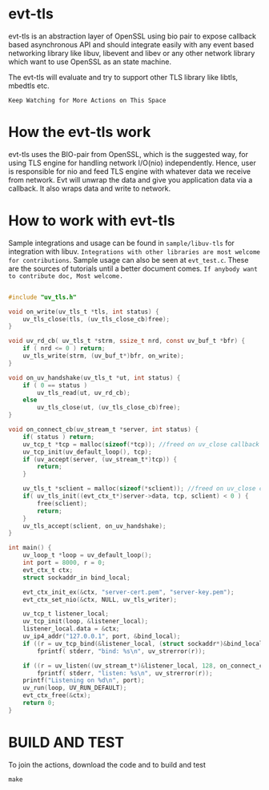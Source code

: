 # evt-tls
evt-tls is an abstraction layer of OpenSSL using bio pair to expose callback based asynchronous API and should integrate easily with any event based networking library like libuv, libevent and libev or any other network library which want to
use OpenSSL as an state machine.

The evt-tls will evaluate and try to support other TLS library like libtls, mbedtls etc.

`Keep Watching for More Actions on This Space`

# How the evt-tls work
evt-tls uses the BIO-pair from OpenSSL, which is the suggested way, for using TLS engine for handling network I/O(nio) independently. Hence, user is responsible for nio and feed TLS engine with whatever data we receive from network. Evt will unwrap the data and give you application data via a callback. It also wraps data and write to network.

# How to work with evt-tls
Sample integrations and usage can be found in `sample/libuv-tls` for integration with libuv. `Integrations with other libraries are most welcome for contributions`. Sample usage can also be seen at `evt_test.c`. These are the sources of
tutorials until a better document comes. `If anybody want to contribute doc, Most welcome.`
```C

#include "uv_tls.h"

void on_write(uv_tls_t *tls, int status) {
    uv_tls_close(tls, (uv_tls_close_cb)free);
}

void uv_rd_cb( uv_tls_t *strm, ssize_t nrd, const uv_buf_t *bfr) {
    if ( nrd <= 0 ) return;
    uv_tls_write(strm, (uv_buf_t*)bfr, on_write);
}

void on_uv_handshake(uv_tls_t *ut, int status) {
    if ( 0 == status )
        uv_tls_read(ut, uv_rd_cb);
    else
        uv_tls_close(ut, (uv_tls_close_cb)free);
}

void on_connect_cb(uv_stream_t *server, int status) {
    if( status ) return;
    uv_tcp_t *tcp = malloc(sizeof(*tcp)); //freed on uv_close callback
    uv_tcp_init(uv_default_loop(), tcp);
    if (uv_accept(server, (uv_stream_t*)tcp)) {
        return;
    }

    uv_tls_t *sclient = malloc(sizeof(*sclient)); //freed on uv_close callback
    if( uv_tls_init((evt_ctx_t*)server->data, tcp, sclient) < 0 ) {
        free(sclient);
        return;
    }
    uv_tls_accept(sclient, on_uv_handshake);
}

int main() {
    uv_loop_t *loop = uv_default_loop();
    int port = 8000, r = 0;
    evt_ctx_t ctx;
    struct sockaddr_in bind_local;

    evt_ctx_init_ex(&ctx, "server-cert.pem", "server-key.pem");
    evt_ctx_set_nio(&ctx, NULL, uv_tls_writer);

    uv_tcp_t listener_local;
    uv_tcp_init(loop, &listener_local);
    listener_local.data = &ctx;
    uv_ip4_addr("127.0.0.1", port, &bind_local);
    if ((r = uv_tcp_bind(&listener_local, (struct sockaddr*)&bind_local, 0)))
        fprintf( stderr, "bind: %s\n", uv_strerror(r));

    if ((r = uv_listen((uv_stream_t*)&listener_local, 128, on_connect_cb)))
        fprintf( stderr, "listen: %s\n", uv_strerror(r));
    printf("Listening on %d\n", port);
    uv_run(loop, UV_RUN_DEFAULT);
    evt_ctx_free(&ctx);
    return 0;
}

```
# BUILD AND TEST
To join the actions, download the code and to build and test

`make`
